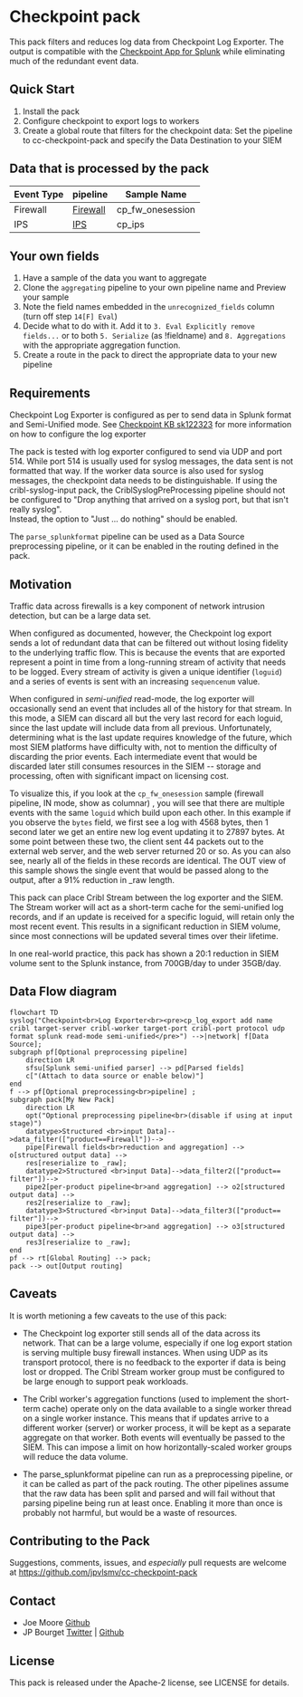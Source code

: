 # Checkpoint pack
This pack filters and reduces log data from Checkpoint Log Exporter.  The output is compatible with the 
[Checkpoint App for Splunk](https://splunkbase.splunk.com/app/4293) while eliminating much of the redundant
event data.

## Quick Start
1. Install the pack
2. Configure checkpoint to export logs to workers
3. Create a global route that filters for the checkpoint data: Set the pipeline to cc-checkpoint-pack and specify 
   the Data Destination to your SIEM
   

## Data that is processed by the pack
| Event Type | pipeline | Sample Name      |
|------------|----------|------------------|
| Firewall   | [Firewall](default/pipelines/firewall/README.md) | cp_fw_onesession |
| IPS   | [IPS](default/pipelines/ips/README.md) | cp_ips |

   
## Your own fields
1. Have a sample of the data you want to aggregate
2. Clone the `aggregating` pipeline to your own pipeline name and Preview your sample
3. Note the field names embedded in the `unrecognized_fields` column (turn off step `14[F] Eval`)
4. Decide what to do with it.  Add it to `3. Eval Explicitly remove fields...` or to both `5. Serialize` (as
!fieldname) and `8. Aggregations` with the appropriate aggregation function.
5. Create a route in the pack to direct the appropriate data to your new pipeline

## Requirements
Checkpoint Log Exporter is configured as per <link> to send data in Splunk format and Semi-Unified mode.  See 
[Checkpoint KB sk122323](https://supportcenter.checkpoint.com/supportcenter/portal?eventSubmit_doGoviewsolutiondetails=&solutionid=sk122323) 
for more information on how to configure the log exporter

The pack is tested with log exporter configured to send via UDP and port 514.  While port 514 is usually used for 
syslog messages, the data sent is not formatted that way.  If the worker data source is also used for syslog messages,
the checkpoint data needs to be distinguishable.   If using the cribl-syslog-input pack, the CriblSyslogPreProcessing 
pipeline should not be configured to "Drop anything that arrived on a syslog port, but that isn't really syslog".  
Instead, the option to "Just ... do nothing" should be enabled.

The `parse_splunkformat` pipeline can be used as a Data Source preprocessing pipeline, or it can be enabled in the 
routing defined in the pack.

## Motivation
Traffic data across firewalls is a key component of network intrusion detection, but can be a large data set.

When configured as documented, however, the Checkpoint log export sends a lot of redundant data that can be filtered 
out without losing fidelity to the underlying traffic flow.  This is because the events that are exported represent a 
point in time from a long-running stream of activity that needs to be logged.  Every stream of activity is given 
a unique identifier (`loguid`) and a series of events is sent with an increasing `sequencenum` value.  

When configured in *semi-unified* read-mode, the log exporter will occasionally send an event that includes all of
the history for that stream.  In this mode, a SIEM can discard all but the very last record for each loguid, since 
the last update will include data from all previous.  Unfortunately, determining what is the last update requires 
knowledge of the future, which most SIEM platforms have difficulty with, not to mention the difficulty of 
discarding the prior events.  Each intermediate event that would be discarded later still consumes resources in the 
SIEM -- storage and processing, often with significant impact on licensing cost.

To visualize this, if you look at the `cp_fw_onesession` sample (firewall pipeline, IN mode, show as columnar)
, you will see that there are multiple events with the same `loguid` which build upon each other. In this example 
if you observe the `bytes` field, we first see a log with 4568 bytes, then 1 second later we get an entire new log 
event updating it to 27897 bytes.  At some point between these two, the client sent 44 packets out to the external
web server, and the web server returned 20 or so.  As you can also see, nearly all of the fields in these records
are identical.  The OUT view of this sample shows the single event that would be passed along to the output, after
a 91% reduction in _raw length.

This pack can place Cribl Stream between the log exporter and the SIEM.  The Stream worker will act as a short-term 
cache for the semi-unified log records, and if an update is received for a specific loguid, will retain only the most 
recent event.  This results in a significant reduction in SIEM volume, since most connections will be updated several 
times over their lifetime.  

In one real-world practice, this pack has shown a 20:1 reduction in SIEM volume sent to the Splunk instance, from 
700GB/day to under 35GB/day.

## Data Flow diagram
```mermaid
flowchart TD
syslog("Checkpoint<br>Log Exporter<br><pre>cp_log_export add name cribl target-server cribl-worker target-port cribl-port protocol udp format splunk read-mode semi-unified</pre>") -->|network| f[Data Source];
subgraph pf[Optional preprocessing pipeline]
    direction LR
    sfsu[Splunk semi-unified parser] --> pd[Parsed fields]
    c["(Attach to data source or enable below)"]
end
f --> pf[Optional preprocessing<br>pipeline] ;
subgraph pack[My New Pack]
    direction LR
    opt("Optional preprocessing pipeline<br>(disable if using at input stage)")
    datatype>Structured <br>input Data]-->data_filter(["product==Firewall"])--> 
    pipe[Firewall fields<br>reduction and aggregation] --> o[structured output data] -->
    res[reserialize to _raw];
    datatype2>Structured <br>input Data]-->data_filter2(["product== filter"])--> 
    pipe2[per-product pipeline<br>and aggregation] --> o2[structured output data] -->
    res2[reserialize to _raw];
    datatype3>Structured <br>input Data]-->data_filter3(["product== filter"])--> 
    pipe3[per-product pipeline<br>and aggregation] --> o3[structured output data] -->
    res3[reserialize to _raw];
end
pf --> rt[Global Routing] --> pack;
pack --> out[Output routing]
```

## Caveats
It is worth metioning a few caveats to the use of this pack:
* The Checkpoint log exporter still sends all of the data across its network.  That can be a large volume, especially 
    if one log export station is serving multiple busy firewall instances.  When using UDP as its transport protocol, 
    there is no feedback to the exporter if data is being lost or dropped.  The Cribl Stream worker group must be 
    configured to be large enough to support peak workloads.
    
* The Cribl worker's aggregation functions (used to implement the short-term cache) operate only on the data available 
    to a single worker thread on a single worker instance.  This means that if updates arrive to a different worker 
    (server) or worker process, it will be kept as a separate aggregate on that worker.  Both events will eventually 
    be passed to the SIEM.  This can impose a limit on how horizontally-scaled worker groups will reduce the data volume.
    
* The parse_splunkformat pipeline can run as a preprocessing pipeline, or it can be called as part of the pack routing.
    The other pipelines assume that the raw data has been split and parsed and will fail without that parsing pipeline 
    being run at least once.  Enabling it more than once is probably not harmful, but would be a waste of resources.

## Contributing to the Pack
Suggestions, comments, issues, and *especially* pull requests are welcome at https://github.com/jpvlsmv/cc-checkpoint-pack

## Contact
- Joe Moore [Github](https://github.com/jpvlsmv)
- JP Bourget [Twitter](https://twitter.com/jp_bourget) | [Github](https://github.com/punkrokk)

## License
This pack is released under the Apache-2 license, see LICENSE for details.
